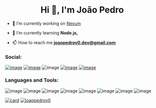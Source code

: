 <h1 align="center">Hi 👋, I'm João Pedro</h1>

- 🔭 I’m currently working on <a href="https://github.com/joaopedrov0/nexum">Nexum</a>

- 🌱 I’m currently learning **Node.js,**

- 📫 How to reach me **joaopedrov0.dev@gmail.com**

<h3 align="left">Social:</h3>

[![image](https://img.shields.io/badge/Instagram-E4405F?style=for-the-badge&logo=instagram&logoColor=white)](https://www.instagram.com/joaopedrov0/)
[![image](https://img.shields.io/badge/Twitter-1DA1F2?style=for-the-badge&logo=twitter&logoColor=white)](https://twitter.com/joaopedrov0)
![image](https://img.shields.io/badge/GitHub-100000?style=for-the-badge&logo=github&logoColor=white)
[![image](https://img.shields.io/badge/Codepen-ffffff?style=for-the-badge&logo=codepen&logoColor=black)](https://codepen.io/joaopedrov0/)
[![image](https://img.shields.io/badge/dev.to-0A0A0A?style=for-the-badge&logo=dev.to&logoColor=white)](https://dev.to/joaopedrov0)



<h3 align="left">Languages and Tools:</h3>

![image](https://img.shields.io/badge/HTML5-E34F26?style=for-the-badge&logo=html5&logoColor=white)
![image](https://img.shields.io/badge/CSS3-1572B6?style=for-the-badge&logo=css3&logoColor=white)
![image](https://img.shields.io/badge/JavaScript-323330?style=for-the-badge&logo=javascript&logoColor=F7DF1E)
![image](https://img.shields.io/badge/Node.js-43853D?style=for-the-badge&logo=node.js&logoColor=white)
![image](https://img.shields.io/badge/Express.js-404D59?style=for-the-badge)
![image](https://img.shields.io/badge/MySQL-00000F?style=for-the-badge&logo=mysql&logoColor=white)
![image](https://img.shields.io/badge/Git-E34F26?style=for-the-badge&logo=git&logoColor=white)
![image](https://img.shields.io/badge/Heroku-430098?style=for-the-badge&logo=heroku&logoColor=white)

[![card](https://github-readme-stats.vercel.app/api?username=joaopedrov0&theme=dark&show_icons=true)](https://github.com/joaopedrov0/)
[![joaopedrov0](https://github-readme-stats.vercel.app/api/top-langs/?username=joaopedrov0&hide=html&layout=compact&theme=dark)](https://github.com/joaopedrov0/)
